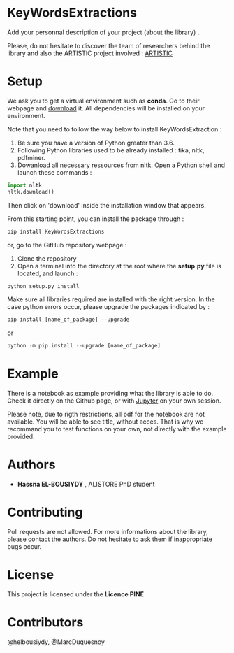 KeyWordsExtractions
========================================================

Add your personnal description of your project (about the library) ..

Please, do not hesitate to discover the team of researchers behind the library and also the ARTISTIC project
involved : [ARTISTIC](https://www.u-picardie.fr/erc-artistic/?L=0)


Setup
========================================================
We ask you to get a virtual environment such as **conda**. Go to their webpage and [download](https://www.anaconda.com/distribution/)
it. All dependencies will be installed on your environment.

Note that you need to follow the way below to install KeyWordsExtraction :

1. Be sure you have a version of Python greater than 3.6.
2. Following Python libraries used to be already installed : tika, nltk, pdfminer.
3. Dowanload all necessary ressources from nltk. Open a Python shell and launch these commands :

```python
import nltk
nltk.download()
```
Then click on 'download' inside the installation window that appears.

From this starting point, you can install the package through :
```python
pip install KeyWordsExtractions
```

or, go to the GitHub repository webpage :

1. Clone the repository
2. Open a terminal into the directory at the root where the **setup.py** file is located,
and launch :

```python
python setup.py install
```

Make sure all libraries required are installed with the right version.
In the case python errors occur, please upgrade the packages indicated by :


```python
pip install [name_of_package] --upgrade
```
or
```python
python -m pip install --upgrade [name_of_package]
```

Example
========================================================


There is a notebook as example providing what the library is able to do. Check it 
directly on the Github page, or with [Jupyter](https://jupyter.org/install) on your own session.

Please note, due to rigth restrictions, all pdf for the notebook are not available. You will be able
to see title, without acces. That is why we recommand you to test functions on your own, not directly
with the example provided.


 Authors
 ========================================================
  - **Hassna EL-BOUSIYDY** , ALISTORE PhD student
  
 Contributing 
========================================================

Pull requests are not allowed. For more informations about the library, please
 contact the authors.
 Do not hesitate to ask them if inappropriate bugs occur.
 
 
 License
========================================================

This project is licensed under the **Licence PINE**

Contributors
========================================================
@helbousiydy, @MarcDuquesnoy